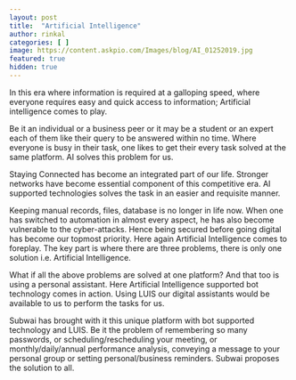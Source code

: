 ```yaml
---
layout: post
title:  "Artificial Intelligence"
author: rinkal
categories: [ ]
image: https://content.askpio.com/Images/blog/AI_01252019.jpg
featured: true
hidden: true
---
```


In this era where information is required at a galloping speed, where everyone requires easy and quick access to information; Artificial intelligence comes to play.

Be it an individual or a business peer or it may be a student or an expert each of them like their query to be answered within no time. Where everyone is busy in their task, one likes to get their every task solved at the same platform. AI solves this problem for us.

Staying Connected has become an integrated part of our life. Stronger networks have become essential component of this competitive era. AI supported technologies solves the task in an easier and requisite manner.

Keeping manual records, files, database is no longer in life now. When one has switched to automation in almost every aspect, he has also become vulnerable to the cyber-attacks. Hence being secured before going digital has become our topmost priority. Here again Artificial Intelligence comes to foreplay.
The key part is where there are three problems, there is only one solution i.e. Artificial Intelligence.

What if all the above problems are solved at one platform? And that too is using a personal assistant. Here Artificial Intelligence supported bot technology comes in action. Using LUIS our digital assistants would be available to us to perform the tasks for us.

Subwai has brought with it this unique platform with bot supported technology and LUIS. Be it the problem of remembering so many passwords, or scheduling/rescheduling your meeting, or monthly/daily/annual performance analysis, conveying a message to your personal group or setting personal/business reminders. Subwai proposes the solution to all.
